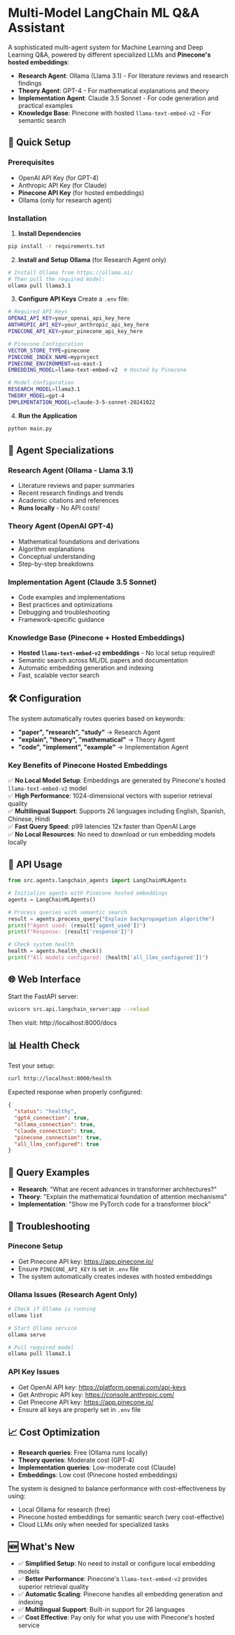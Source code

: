 # Multi-Model LangChain ML Q&A Assistant

A sophisticated multi-agent system for Machine Learning and Deep Learning Q&A, powered by different specialized LLMs and **Pinecone's hosted embeddings**:

- **Research Agent**: Ollama (Llama 3.1) - For literature reviews and research findings
- **Theory Agent**: GPT-4 - For mathematical explanations and theory
- **Implementation Agent**: Claude 3.5 Sonnet - For code generation and practical examples
- **Knowledge Base**: Pinecone with hosted `llama-text-embed-v2` - For semantic search

## 🚀 Quick Setup

### Prerequisites
- OpenAI API Key (for GPT-4)
- Anthropic API Key (for Claude) 
- **Pinecone API Key** (for hosted embeddings)
- Ollama (only for research agent)

### Installation

1. **Install Dependencies**
```bash
pip install -r requirements.txt
```

2. **Install and Setup Ollama** (for Research Agent only)
```bash
# Install Ollama from https://ollama.ai/
# Then pull the required model:
ollama pull llama3.1
```

3. **Configure API Keys**
Create a `.env` file:
```bash
# Required API Keys
OPENAI_API_KEY=your_openai_api_key_here
ANTHROPIC_API_KEY=your_anthropic_api_key_here
PINECONE_API_KEY=your_pinecone_api_key_here

# Pinecone Configuration
VECTOR_STORE_TYPE=pinecone
PINECONE_INDEX_NAME=myproject
PINECONE_ENVIRONMENT=us-east-1
EMBEDDING_MODEL=llama-text-embed-v2  # Hosted by Pinecone

# Model Configuration
RESEARCH_MODEL=llama3.1
THEORY_MODEL=gpt-4
IMPLEMENTATION_MODEL=claude-3-5-sonnet-20241022
```

4. **Run the Application**
```bash
python main.py
```

## 🤖 Agent Specializations

### Research Agent (Ollama - Llama 3.1)
- Literature reviews and paper summaries
- Recent research findings and trends
- Academic citations and references
- **Runs locally** - No API costs!

### Theory Agent (OpenAI GPT-4)
- Mathematical foundations and derivations
- Algorithm explanations
- Conceptual understanding
- Step-by-step breakdowns

### Implementation Agent (Claude 3.5 Sonnet)
- Code examples and implementations
- Best practices and optimizations
- Debugging and troubleshooting
- Framework-specific guidance

### Knowledge Base (Pinecone + Hosted Embeddings)
- **Hosted `llama-text-embed-v2` embeddings** - No local setup required!
- Semantic search across ML/DL papers and documentation
- Automatic embedding generation and indexing
- Fast, scalable vector search

## 🛠️ Configuration

The system automatically routes queries based on keywords:
- **"paper", "research", "study"** → Research Agent
- **"explain", "theory", "mathematical"** → Theory Agent  
- **"code", "implement", "example"** → Implementation Agent

### Key Benefits of Pinecone Hosted Embeddings

✅ **No Local Model Setup**: Embeddings are generated by Pinecone's hosted `llama-text-embed-v2` model  
✅ **High Performance**: 1024-dimensional vectors with superior retrieval quality  
✅ **Multilingual Support**: Supports 26 languages including English, Spanish, Chinese, Hindi  
✅ **Fast Query Speed**: p99 latencies 12x faster than OpenAI Large  
✅ **No Local Resources**: No need to download or run embedding models locally

## 🔧 API Usage

```python
from src.agents.langchain_agents import LangChainMLAgents

# Initialize agents with Pinecone hosted embeddings
agents = LangChainMLAgents()

# Process queries with semantic search
result = agents.process_query("Explain backpropagation algorithm")
print(f"Agent used: {result['agent_used']}")
print(f"Response: {result['response']}")

# Check system health
health = agents.health_check()
print(f"All models configured: {health['all_llms_configured']}")
```

## 🌐 Web Interface

Start the FastAPI server:
```bash
uvicorn src.api.langchain_server:app --reload
```

Then visit: http://localhost:8000/docs

## 📊 Health Check

Test your setup:
```bash
curl http://localhost:8000/health
```

Expected response when properly configured:
```json
{
  "status": "healthy",
  "gpt4_connection": true,
  "ollama_connection": true, 
  "claude_connection": true,
  "pinecone_connection": true,
  "all_llms_configured": true
}
```

## 🎯 Query Examples

- **Research**: "What are recent advances in transformer architectures?"
- **Theory**: "Explain the mathematical foundation of attention mechanisms"
- **Implementation**: "Show me PyTorch code for a transformer block"

## 🛟 Troubleshooting

### Pinecone Setup
- Get Pinecone API key: https://app.pinecone.io/
- Ensure `PINECONE_API_KEY` is set in `.env` file
- The system automatically creates indexes with hosted embeddings

### Ollama Issues (Research Agent Only)
```bash
# Check if Ollama is running
ollama list

# Start Ollama service
ollama serve

# Pull required model
ollama pull llama3.1
```

### API Key Issues
- Get OpenAI API key: https://platform.openai.com/api-keys
- Get Anthropic API key: https://console.anthropic.com/
- Get Pinecone API key: https://app.pinecone.io/
- Ensure all keys are properly set in `.env` file

## 📈 Cost Optimization

- **Research queries**: Free (Ollama runs locally)
- **Theory queries**: Moderate cost (GPT-4)
- **Implementation queries**: Low-moderate cost (Claude)
- **Embeddings**: Low cost (Pinecone hosted embeddings)

The system is designed to balance performance with cost-effectiveness by using:
- Local Ollama for research (free)
- Pinecone hosted embeddings for semantic search (very cost-effective)
- Cloud LLMs only when needed for specialized tasks

## 🆕 What's New

- ✅ **Simplified Setup**: No need to install or configure local embedding models
- ✅ **Better Performance**: Pinecone's `llama-text-embed-v2` provides superior retrieval quality
- ✅ **Automatic Scaling**: Pinecone handles all embedding generation and indexing
- ✅ **Multilingual Support**: Built-in support for 26 languages
- ✅ **Cost Effective**: Pay only for what you use with Pinecone's hosted service 